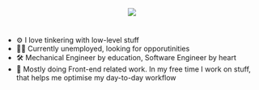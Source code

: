 <p align="center">
  <a href="https://skillicons.dev">
    <img src="https://skillicons.dev/icons?i=go,docker,kubernetes,linux,github,bash,git,rust,python,js,ts,react,vue,tailwind,svelte,postman&perline=8" />
  </a>
</p>

#

- ⚙️ I love tinkering with low-level stuff
- 🧑‍💻 Currently unemployed, looking for opporutinities
- 🛠️ Mechanical Engineer by education, Software Engineer by heart
- 🎨 Mostly doing Front-end related work. In my free time I work on stuff, that helps me optimise my day-to-day workflow
